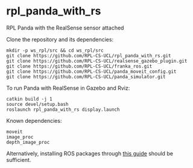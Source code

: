 # rpl_panda_with_rs
RPL Panda with the RealSense sensor attached

Clone the repository and its dependencies:
```
mkdir -p ws_rpl/src && cd ws_rpl/src
git clone https://github.com/RPL-CS-UCL/rpl_panda_with_rs.git
git clone https://github.com/RPL-CS-UCL/realsense_gazebo_plugin.git
git clone https://github.com/RPL-CS-UCL/franka_ros.git
git clone https://github.com/RPL-CS-UCL/panda_moveit_config.git
git clone https://github.com/RPL-CS-UCL/panda_simulator.git
```

To run Panda with RealSense in Gazebo and Rviz:
```
catkin build -j 1
source devel/setup.bash
roslaunch rpl_panda_with_rs display.launch
```

Known dependencies:

```
moveit
image_proc
depth_image_proc
```

Alternatively, installing ROS packages through [this guide](https://github.com/RPL-CS-UCL/scripts) should be sufficient.
